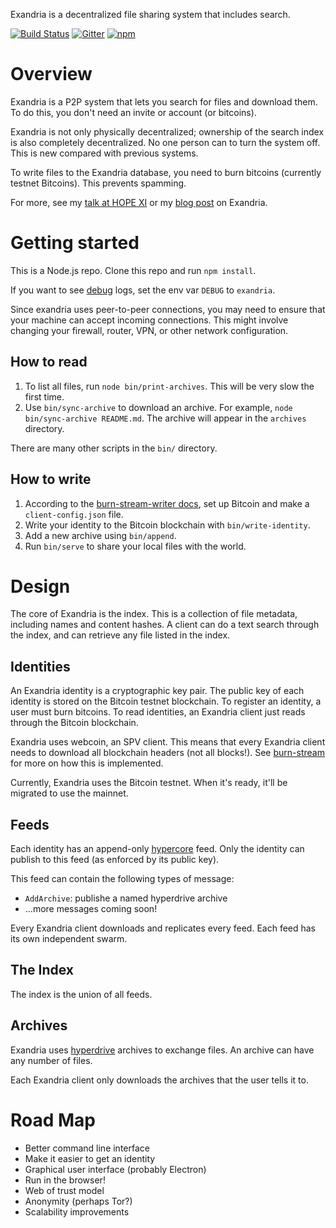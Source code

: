 Exandria is a decentralized file sharing system that includes search.

[![Build Status](https://travis-ci.org/paulkernfeld/exandria.svg)](https://travis-ci.org/paulkernfeld/exandria) [![Gitter](https://badges.gitter.im/paulkernfeld/exandria.svg)](https://gitter.im/paulkernfeld/exandria) [![npm](https://img.shields.io/npm/dt/exandria.svg)](https://www.npmjs.com/package/exandria)

Overview
========
Exandria is a P2P system that lets you search for files and download them. To do this, you don't need an invite or account (or bitcoins).

Exandria is not only physically decentralized; ownership of the search index is also completely decentralized. No one person can to turn the system off. This is new compared with previous systems.

To write files to the Exandria database, you need to burn bitcoins (currently testnet Bitcoins). This prevents spamming.

For more, see my [talk at HOPE XI](http://livestream.com/accounts/9198012/hopeconf/videos/131672097) or my [blog post](http://paulkernfeld.com/2016/04/13/exandria.html) on Exandria.

Getting started
===============
This is a Node.js repo. Clone this repo and run `npm install`.

If you want to see [debug](https://github.com/visionmedia/debug) logs, set the env var `DEBUG` to `exandria`.

Since exandria uses peer-to-peer connections, you may need to ensure that your machine can accept incoming connections. This might involve changing your firewall, router, VPN, or other network configuration.

How to read
-----------
1. To list all files, run `node bin/print-archives`. This will be very slow the first time.
2. Use `bin/sync-archive` to download an archive. For example, `node bin/sync-archive README.md`. The archive will appear in the `archives` directory.

There are many other scripts in the `bin/` directory.

How to write
------------
1. According to the [burn-stream-writer docs](https://github.com/paulkernfeld/burn-stream-writer), set up Bitcoin and make a `client-config.json` file.
2. Write your identity to the Bitcoin blockchain with `bin/write-identity`.
3. Add a new archive using `bin/append`.
4. Run `bin/serve` to share your local files with the world.

Design
======
The core of Exandria is the index. This is a collection of file metadata, including names and content hashes. A client can do a text search through the index, and can retrieve any file listed in the index.

Identities
----------
An Exandria identity is a cryptographic key pair. The public key of each identity is stored on the Bitcoin testnet blockchain. To register an identity, a user must burn bitcoins. To read identities, an Exandria client just reads through the Bitcoin blockchain.

Exandria uses webcoin, an SPV client. This means that every Exandria client needs to download all blockchain headers (not all blocks!). See [burn-stream](https://github.com/paulkernfeld/burn-stream) for more on how this is implemented.

Currently, Exandria uses the Bitcoin testnet. When it's ready, it'll be migrated to use the mainnet.

Feeds
-----
Each identity has an append-only [hypercore](https://github.com/mafintosh/hypercore) feed. Only the identity can publish to this feed (as enforced by its public key).

This feed can contain the following types of message:

* `AddArchive`: publishe a named hyperdrive archive
* ...more messages coming soon!

Every Exandria client downloads and replicates every feed. Each feed has its own independent swarm.

The Index
---------
The index is the union of all feeds.

Archives
--------
Exandria uses [hyperdrive](https://github.com/mafintosh/hyperdrive) archives to exchange files. An archive can have any number of files.

Each Exandria client only downloads the archives that the user tells it to.

Road Map
========
* Better command line interface
* Make it easier to get an identity
* Graphical user interface (probably Electron)
* Run in the browser!
* Web of trust model
* Anonymity (perhaps Tor?)
* Scalability improvements